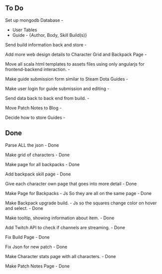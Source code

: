 To Do
--------

Set up mongodb Database - 
  - User Tables
  - Guide - {Author, Body, Skill Build(s)}

Send build information back and store - 

Add more web design details to Character Grid and Backpack Page - 

Move all scala html templates to assets files using only angularjs for frontend-backend interaction. - 

Make guide submission form similar to Steam Dota Guides - 

Make user login for guide submission and editing - 

Send data back to back end from build. - 

Move Patch Notes to Blog - 

Decide how to store Guides - 

Done
--------

Parse ALL the json - Done

Make grid of characters - Done

Make page for all backpacks - Done

Add backpack skill page - Done

Give each character own page that goes into more detail  - Done

Make Page for Backpacks - Js So they are all on the same page - Done

Make Backpack upgrade build. - Js so the squares change color on hover and select. - Done

Make tooltip, showing information about item. - Done

Add Twitch API to check if channels are streaming. - Done

Fix Build Page - Done

Fix Json for new patch - Done

Make Character stats page with all characters. - Done

Make Patch Notes Page - Done
